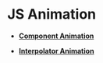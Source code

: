 # JS Animation<a name="EN-US_TOPIC_0000001165728844"></a>

-   **[Component Animation](ui-js-animate-component.md)**  

-   **[Interpolator Animation](ui-js-animate-interpolator.md)**  


